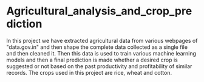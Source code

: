 # Agricultural_analysis_and_crop_prediction
In this project we have extracted agricultural data from various webpages of "data.gov.in" and then shape the complete data collected as a single file and then cleaned it. Then this data is used to train various machine learning models and then a final prediction is made whether a desired crop is suggested or not based on the past productivity and profitability of similar records.
The crops used in this project are rice, wheat and cotton.


